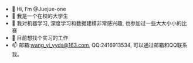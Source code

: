 - 👋 Hi, I’m @Juejue-one
- 👀 我是一个在校的大学生
- 🌱 我对机器学习, 深度学习和数据建模非常感兴趣, 也参加过一些大大小小的比赛
- 💞️ 目前想找个实习的工作
- 📫 邮箱:wang_yi_yyds@163.com, QQ:2416913534, 可以通过邮箱和QQ联系我。

<!---
Juejue-one/Juejue-one is a ✨ special ✨ repository because its `README.md` (this file) appears on your GitHub profile.
You can click the Preview link to take a look at your changes.
--->

